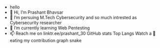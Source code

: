 - hello
- 👋 Hi, I’m Prashant Bhavsar
- 👀 I’m persuing M.Tech Cybersecurity and so much intrested as Cybersecurity researcher
- 🌱 I’m currently learning Web Pentesting
- 📫 Reach me on linktr.ee/prashant_30
GitHub stats
Top Langs
Watch a 🐍 eating my contribution graph
snake
<!---
Shant3012/Shant3012 is a ✨ special ✨ repository because its `README.md` (this file) appears on your GitHub profile.
You can click the Preview link to take a look at your changes.
--->
